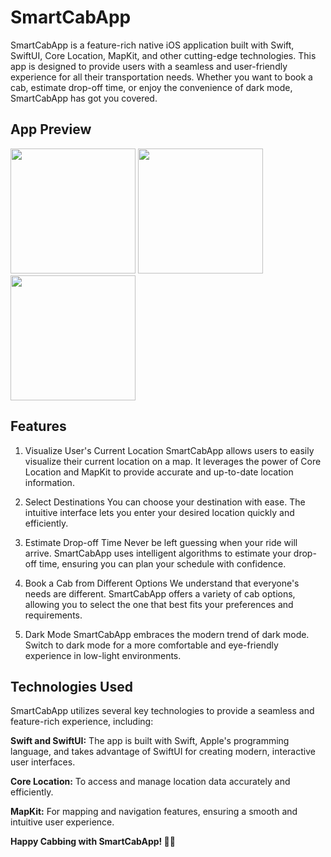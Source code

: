 # SmartCabApp

SmartCabApp is a feature-rich native iOS application built with Swift, SwiftUI, Core Location, MapKit, and other cutting-edge technologies. This app is designed to provide users with a seamless and user-friendly experience for all their transportation needs. Whether you want to book a cab, estimate drop-off time, or enjoy the convenience of dark mode, SmartCabApp has got you covered.

## App Preview
<img src="https://github.com/JChen255/SmartCabApp/assets/98052549/f18b979a-d1f2-48bb-8e1a-5f1f410b4064" width="200" >
<img src="https://github.com/JChen255/SmartCabApp/assets/98052549/95dceb6f-730f-4319-a4a1-6cf5cece1a23" width="200" >
<img src="https://github.com/JChen255/SmartCabApp/assets/98052549/a9f670be-9ce3-4a37-baa6-3511ae26f89d" width="200" >

## Features
1. Visualize User's Current Location
SmartCabApp allows users to easily visualize their current location on a map. It leverages the power of Core Location and MapKit to provide accurate and up-to-date location information.

2. Select Destinations
You can choose your destination with ease. The intuitive interface lets you enter your desired location quickly and efficiently.

3. Estimate Drop-off Time
Never be left guessing when your ride will arrive. SmartCabApp uses intelligent algorithms to estimate your drop-off time, ensuring you can plan your schedule with confidence.

4. Book a Cab from Different Options
We understand that everyone's needs are different. SmartCabApp offers a variety of cab options, allowing you to select the one that best fits your preferences and requirements.

5. Dark Mode
SmartCabApp embraces the modern trend of dark mode. Switch to dark mode for a more comfortable and eye-friendly experience in low-light environments.

## Technologies Used

SmartCabApp utilizes several key technologies to provide a seamless and feature-rich experience, including:

**Swift and SwiftUI:** The app is built with Swift, Apple's programming language, and takes advantage of SwiftUI for creating modern, interactive user interfaces.

**Core Location:** To access and manage location data accurately and efficiently.

**MapKit:** For mapping and navigation features, ensuring a smooth and intuitive user experience.

**Happy Cabbing with SmartCabApp! 🚖📱**
